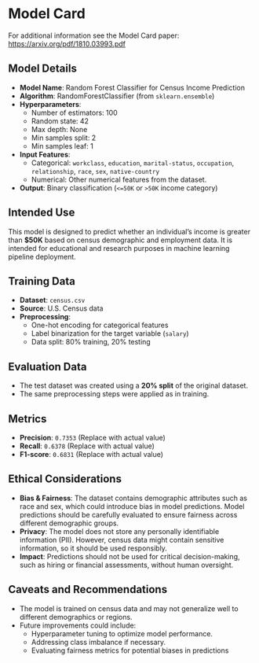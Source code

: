 # Model Card

For additional information see the Model Card paper: https://arxiv.org/pdf/1810.03993.pdf

## Model Details
- **Model Name**: Random Forest Classifier for Census Income Prediction
- **Algorithm**: RandomForestClassifier (from `sklearn.ensemble`)
- **Hyperparameters**:
  - Number of estimators: 100
  - Random state: 42
  - Max depth: None
  - Min samples split: 2
  - Min samples leaf: 1
- **Input Features**:
  - Categorical: `workclass`, `education`, `marital-status`, `occupation`, `relationship`, `race`, `sex`, `native-country`
  - Numerical: Other numerical features from the dataset.
- **Output**: Binary classification (`<=50K` or `>50K` income category)

## Intended Use
This model is designed to predict whether an individual’s income is greater than **$50K** based on census demographic and employment data. It is intended for educational and research purposes in machine learning pipeline deployment.

## Training Data
- **Dataset**: `census.csv`
- **Source**: U.S. Census data 
- **Preprocessing**:
  - One-hot encoding for categorical features
  - Label binarization for the target variable (`salary`)
  - Data split: 80% training, 20% testing

## Evaluation Data
- The test dataset was created using a **20% split** of the original dataset.
- The same preprocessing steps were applied as in training.

## Metrics
- **Precision**: `0.7353` (Replace with actual value)
- **Recall**: `0.6378` (Replace with actual value)
- **F1-score**: `0.6831` (Replace with actual value)

## Ethical Considerations
- **Bias & Fairness**: The dataset contains demographic attributes such as race and sex, which could introduce bias in model predictions. Model predictions should be carefully evaluated to ensure fairness across different demographic groups.
- **Privacy**: The model does not store any personally identifiable information (PII). However, census data might contain sensitive information, so it should be used responsibly.
- **Impact**: Predictions should not be used for critical decision-making, such as hiring or financial assessments, without human oversight.

## Caveats and Recommendations
- The model is trained on census data and may not generalize well to different demographics or regions.
- Future improvements could include:
  - Hyperparameter tuning to optimize model performance.
  - Addressing class imbalance if necessary.
  - Evaluating fairness metrics for potential biases in predictions
